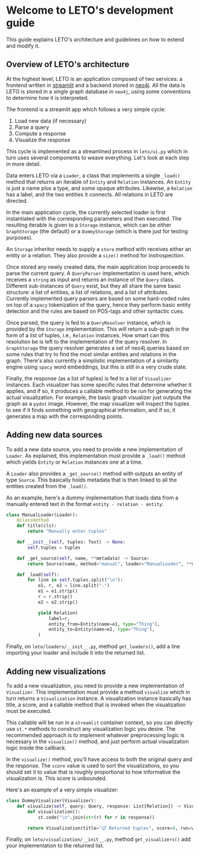 # Welcome to LETO's development guide

This guide explains LETO's architecture and guidelines on how to extend and modify it.

## Overview of LETO's architecture

At the highest level, LETO is an application composed of two services: a frontend written in [streamlit](https://streamlit.io) and a backend stored in [neo4j](https://neo4j.com). All the data is LETO is stored in a single graph database in `neo4j`, using some conventions to determine how it is interpreted.

The frontend is a streamlit app which follows a very simple cycle:

1. Load new data (if necessary)
2. Parse a query
3. Compute a response
4. Visualize the response

This cycle is implemented as a streamlined process in `leto/ui.py` which in turn uses several components to weave everything. Let's look at each step in more detail.

Data enters LETO via a `Loader`, a class that implements a single `_load()` method that returns an iterable of `Entity` and `Relation` instances.
An `Entity` is just a name plus a type, and some opaque attributes. Likewise, a `Relation` has a label, and the two entities it connects. All relations in LETO are directed.

In the main application cycle, the currently selected loader is first instantiated with the corresponding parameters and then executed.
The resulting iterable is given to a `Storage` instance, which can be either `GraphStorage` (the default) or a `DummyStorage` (which is there just for testing purposes).

An `Storage` inheritor needs to supply a `store` method with receives either an entity or a relation.
They also provide a `size()` method for instrospection.

Once stored any newly created data, the main application loop proceeds to parse the current query. A `QueryParser` implementation is used here, which receives a `string` as input and returns an instance of the `Query` class. Different sub-instances of `Query` exist, but they all share the same basic structure: a list of entities, a list of relations, and a list of attributes. Currently implemented query parsers are based on some hard-coded rules on top of a `spacy` tokenization of the query, hence they perform basic entity detection and the rules are based on POS-tags and other syntactic cues.

Once parsed, the query is fed to a `QueryResolver` instance, which is provided by the `Storage` implementation. This will return a sub-graph in the form of a list of tuples, i.e., `Relation` instances. How smart can this resolution be is left to the implementation of the query resolver. In `GraphStorage` the query resolver generates a set of neo4j queries based on some rules that try to find the most similar entities and relations in the graph. There's also currently a simplistic implementation of a similarity engine using `spacy` word embeddings, but this is still in a very crude state.

Finally, the response (as a list of tuples) is fed to a list of `Visualizer` instances. Each visualizer has some specific rules that determine whether it applies, and if so, it produces a callable method to be run for generating the actual visualization. For example, the basic graph visualizer just outputs the graph as a `pydot` image. However, the map visualizer will inspect the tuples to see if it finds something with geographical information, and if so, it generates a map with the corresponding points.

## Adding new data sources

To add a new data source, you need to provide a new implementation of `Loader`. As explained, this implementation must provide a `_load()` method which yields `Entity` or `Relation` instances one at a time.

A `Loader` also provides a `_get_source()` method with outputs an entity of type `Source`. This basically holds metadata that is then linked to all the entities created from the `_load()`.

As an example, here's a dummy implementation that loads data from a manually entered text in the format `entity - relation - entity`:

```python
class ManualLoader(Loader):
    @classmethod
    def title(cls):
        return "Manually enter tuples"

    def __init__(self, tuples: Text) -> None:
        self.tuples = tuples

    def _get_source(self, name, **metadata) -> Source:
        return Source(name, method="manual", loader="ManualLoader", **metadata)

    def _load(self):
        for line in self.tuples.split("\n"):
            e1, r, e2 = line.split("-")
            e1 = e1.strip()
            r = r.strip()
            e2 = e2.strip()

            yield Relation(
                label=r,
                entity_from=Entity(name=e1, type="Thing"),
                entity_to=Entity(name=e2, type="Thing"),
            )
```

Finally, on `leto/loaders/__init__.py`, method `get_loaders()`, add a line importing your loader and include it into the returned list.

## Adding new visualizations

To add a new visualization, you need to provide a new implementation of `Visualizer`. This implementation must provide a method `visualize` which in turn returns a `Visualization` instance. A visualization instance basically has title, a score, and a callable method that is invoked when the visualization must be executed.

This callable will be run in a `streamlit` container context, so you can directly use `st.*` methods to construct any visualization logic you desire.
The recommended approach is to implement whatever preprocessing logic is necessary in the `visualize()` method, and just perform actual visualization logic inside the callback.

In the `visualize()` method, you'll have access to both the original query and the response. The `score` value is used to sort the visualizations, so you should set it to value that is roughly proportional to how informative the visualization is. This score is unbounded.

Here's an example of a very simple visualizer:

```python
class DummyVisualizer(Visualizer):
    def visualize(self, query: Query, response: List[Relation]) -> Visualization:
        def visualization():
            st.code("\n".join(str(r) for r in response))

        return Visualization(title="📋 Returned tuples", score=0, run=visualization)
```

Finally, on `leto/visualization/__init__.py`, method `get_visualizers()` add your implementation to the returned list.
